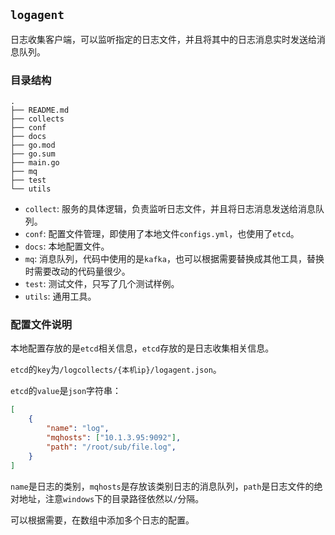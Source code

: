 ## `logagent`

日志收集客户端，可以监听指定的日志文件，并且将其中的日志消息实时发送给消息队列。

### 目录结构

```shell
.
├── README.md      
├── collects
├── conf
├── docs
├── go.mod
├── go.sum
├── main.go
├── mq
├── test
└── utils
```

- `collect`: 服务的具体逻辑，负责监听日志文件，并且将日志消息发送给消息队列。
- `conf`: 配置文件管理，即使用了本地文件`configs.yml`，也使用了`etcd`。
- `docs`: 本地配置文件。
- `mq`: 消息队列，代码中使用的是`kafka`，也可以根据需要替换成其他工具，替换时需要改动的代码量很少。
- `test`: 测试文件，只写了几个测试样例。
- `utils`: 通用工具。

### 配置文件说明

本地配置存放的是`etcd`相关信息，`etcd`存放的是日志收集相关信息。

`etcd`的`key`为`/logcollects/{本机ip}/logagent.json`。

`etcd`的`value`是`json`字符串：

```json
[
    {
        "name": "log",
        "mqhosts": ["10.1.3.95:9092"],
        "path": "/root/sub/file.log",
    }
]
```

`name`是日志的类别，`mqhosts`是存放该类别日志的消息队列，`path`是日志文件的绝对地址，注意`windows`下的目录路径依然以`/`分隔。

可以根据需要，在数组中添加多个日志的配置。